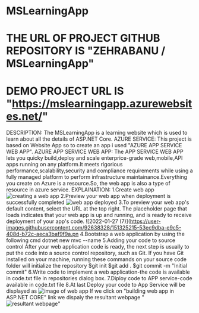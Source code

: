 # MSLearningApp
# THE URL OF PROJECT GITHUB REPOSITORY IS "ZEHRABANU / MSLearningApp"
# DEMO PROJECT URL IS "https://mslearningapp.azurewebsites.net/"
  DESCRIPTION:
    The MSLearningApp is a learning website which is used to learn about all the details of ASP.NET Core.
  AZURE SERVICE:
      This project is based on Website App so to create an app i used "AZURE APP SERVICE WEB APP".
  AZURE APP SERVICE WEB APP:
        The APP SERVICE WEB APP lets you quicky build,deploy and scale enterprice-grade web,mobile,API apps running on any platform.It meets rigorious performance,scalability,security and compliance  requirements while using a fully managed platform to perform infrastructure maintainance.Everything you create on Azure is a resource.So, the web app is also a type of resource in azure service.
  EXPLAINATION:
    1.Create web app
   ![creating a web app](https://user-images.githubusercontent.com/92638328/151317611-b4d6b446-3f47-4f61-985f-d7a4be18e81e.png)
    2.Preview your web app when deployment is successfully completed
    ![web app deployed](https://user-images.githubusercontent.com/92638328/151318773-9bbe8901-308c-4b03-8b8e-3c49dd39cbee.png)
    3.To preview your web app's default content, select the URL at the top right. The placeholder page that loads indicates that your web app is up and running, and is ready to receive deployment of your app's code.
      ![2022-01-27 (7)](https://user-images.githubusercontent.com/92638328/151325215-53ec9dba-e9c5-408d-b72c-aeca3baf9f9a.pn
    4.Bootstrap a web application by using the following cmd
                dotnet new mvc --name <YourAppName>
    5.Adding your code to source control
          After your web application code is ready, the next step is usually to put the code into a source control repository, such as Git. If you have Git installed on your machine, running these commands on your source code folder will initialize the repository
                      $git init
                      $git add .
                      $git commit -m "Initial commit"
    6.Write code to implement a web application-the code is available in code.txt file in repositories dialog box.
    7.Diploy code to APP service-code available in code.txt file
    8.At last Deploy your code to App Service will be displayed as
       ![image of web app](https://user-images.githubusercontent.com/92638328/151326711-714f0f56-2be8-469a-bfb3-0a839a9d14f9.png)
    If we click on "building web app in ASP.NET CORE" link we dispaly the resultant webpage
                                  "![resultant webpage](https://user-images.githubusercontent.com/92638328/151327332-d7fc57f7-b632-4658-9f87-e87a95562a0b.png)"
